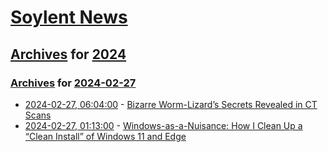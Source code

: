 # [Soylent News](../../../README.md)

## [Archives](../../index.md) for [2024](../index.md)

### [Archives](../../index.md) for [2024-02-27](index.md)

* [2024-02-27, 06:04:00](https://soylentnews.org/article.pl?sid=24/02/25/1545232&from=rss) - [Bizarre Worm-Lizard’s Secrets Revealed in CT Scans](https://soylentnews.org/article.pl?sid=24/02/25/1545232&from=rss)
* [2024-02-27, 01:13:00](https://soylentnews.org/article.pl?sid=24/02/25/1544206&from=rss) - [Windows-as-a-Nuisance: How I Clean Up a “Clean Install” of Windows 11 and Edge](https://soylentnews.org/article.pl?sid=24/02/25/1544206&from=rss)
